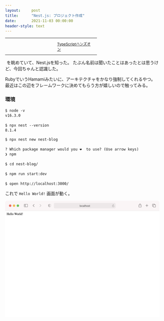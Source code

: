 ```yaml
---
layout:     post
title:      "Nest.js: プロジェクト作成"
date:       2021-11-03 00:00:00
header-style: text
---
```

<table cellpadding="0" cellspacing="0" border="0" style=" border-style: none; width:300px;"><tr style="border-style:none;"><td style="vertical-align:top; border-style:none; padding:10px; width:140px;"><a href="https://px.a8.net/svt/ejp?a8mat=1NWF4Y+EFRRGQ+249K+BWGDT&a8ejpredirect=https%3A%2F%2Fwww.amazon.co.jp%2Fdp%2FB09D76MB7B%2F%3Ftag%3Da8-affi-312627-22" rel="nofollow"><img border="0" alt="" src="https://m.media-amazon.com/images/I/41ZKgPikKKL._SS160_.jpg" /></a></td><td style="font-size:12px; vertical-align:middle; border-style:none; padding:10px;"><p style="padding:0; margin:0;"><a href="https://px.a8.net/svt/ejp?a8mat=1NWF4Y+EFRRGQ+249K+BWGDT&a8ejpredirect=https%3A%2F%2Fwww.amazon.co.jp%2Fdp%2FB09D76MB7B%2F%3Ftag%3Da8-affi-312627-22" rel="nofollow">TypeScriptハンズオン</a></p></td></tr></table>
<img border="0" width="1" height="1" src="https://www12.a8.net/0.gif?a8mat=1NWF4Y+EFRRGQ+249K+BWGDT" alt="">
を眺めていて、Nest.jsを知った。
たぶん名前は聞いたことはあったとは思うけど、今回ちゃんと認識した。

RubyでいうHamamiみたいに、アーキテクチャをかなり強制してくれるやつ。
最近はこの辺をフレームワークに決めてもらう方が嬉しいので触ってみる。

###  環境

```
$ node -v
v16.3.0

$ npx nest --version
8.1.4
```

```
$ npx nest new nest-blog

? Which package manager would you ❤️  to use? (Use arrow keys)
❯ npm 

$ cd nest-blog/

$ npm run start:dev

$ open http://localhost:3000/
```

これで `Hello World!` 画面が動く。

![](/img/in-post/20211103214748.png)
